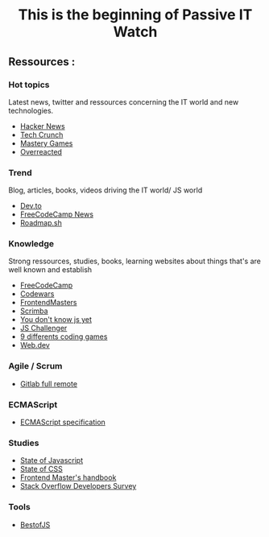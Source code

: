 <h1 align='center'> This is the beginning of Passive IT Watch</h1>

<h2 align='left'>Ressources : </h2>

**<h3 align='left'>Hot topics</h3>**

<p align='left'>Latest news, twitter and ressources concerning the IT world and new technologies.</p>

* [Hacker News](https://news.ycombinator.com)
* [Tech Crunch](https://techcrunch.com/?guccounter=1)
* [Mastery Games](https://mastery.games) 
* [Overreacted](https://overreacted.io) 

**<h3 align='left'>Trend</h3>**

<p align='left'>Blog, articles, books, videos driving the IT world/ JS world</p>

* [Dev.to](https://dev.to) 
* [FreeCodeCamp News](https://www.freecodecamp.org/news/) 
* [Roadmap.sh](https://roadmap.sh) 


**<h3 align='left'>Knowledge</h3>**

<p align='left'>Strong ressources, studies, books, learning websites about things that's are well known and establish</p>
 
* [FreeCodeCamp](https://www.freecodecamp.org) 
* [Codewars](https://www.codewars.com/trainer/setup) 
* [FrontendMasters](https://frontendmasters.com) 
* [Scrimba](https://scrimba.com) 
* [You don't know js yet](https://github.com/getify/You-Dont-Know-JS) 
* [JS Challenger](https://www.jschallenger.com/) 
* [9 differents coding games](https://www.freecodecamp.org/news/best-coding-games-online-adults-learn-to-code/)
* [Web.dev](https://web.dev/learn/)

### **Agile / Scrum**

* [Gitlab full remote](https://about.gitlab.com/company/culture/all-remote/guide/)

### **ECMAScript**

* [ECMAScript specification](https://tc39.es/ecma262/)

### **Studies**

* [State of Javascript](https://2019.stateofjs.com) 
* [State of CSS](https://2019.stateofcss.com) 
* [Frontend Master's handbook](https://frontendmasters.com/books/front-end-handbook/2019/#7) 
* [Stack Overflow Developers Survey](https://insights.stackoverflow.com/survey/2020)

### **Tools**
* [BestofJS](https://bestofjs.org)

